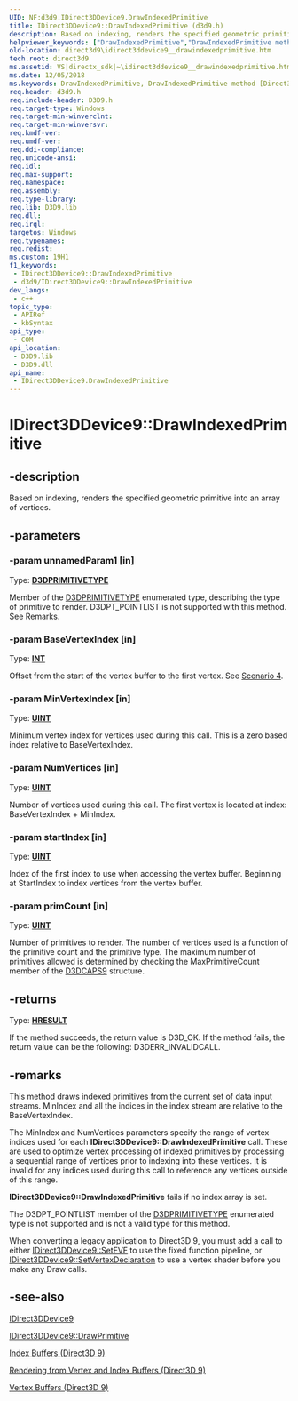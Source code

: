 ```yaml
---
UID: NF:d3d9.IDirect3DDevice9.DrawIndexedPrimitive
title: IDirect3DDevice9::DrawIndexedPrimitive (d3d9.h)
description: Based on indexing, renders the specified geometric primitive into an array of vertices.
helpviewer_keywords: ["DrawIndexedPrimitive","DrawIndexedPrimitive method [Direct3D 9]","DrawIndexedPrimitive method [Direct3D 9]","IDirect3DDevice9 interface","IDirect3DDevice9 interface [Direct3D 9]","DrawIndexedPrimitive method","IDirect3DDevice9.DrawIndexedPrimitive","IDirect3DDevice9::DrawIndexedPrimitive","a022738b-ecda-9413-683b-50134f542560","d3d9helper/IDirect3DDevice9::DrawIndexedPrimitive","direct3d9.idirect3ddevice9__drawindexedprimitive"]
old-location: direct3d9\idirect3ddevice9__drawindexedprimitive.htm
tech.root: direct3d9
ms.assetid: VS|directx_sdk|~\idirect3ddevice9__drawindexedprimitive.htm
ms.date: 12/05/2018
ms.keywords: DrawIndexedPrimitive, DrawIndexedPrimitive method [Direct3D 9], DrawIndexedPrimitive method [Direct3D 9],IDirect3DDevice9 interface, IDirect3DDevice9 interface [Direct3D 9],DrawIndexedPrimitive method, IDirect3DDevice9.DrawIndexedPrimitive, IDirect3DDevice9::DrawIndexedPrimitive, a022738b-ecda-9413-683b-50134f542560, d3d9helper/IDirect3DDevice9::DrawIndexedPrimitive, direct3d9.idirect3ddevice9__drawindexedprimitive
req.header: d3d9.h
req.include-header: D3D9.h
req.target-type: Windows
req.target-min-winverclnt: 
req.target-min-winversvr: 
req.kmdf-ver: 
req.umdf-ver: 
req.ddi-compliance: 
req.unicode-ansi: 
req.idl: 
req.max-support: 
req.namespace: 
req.assembly: 
req.type-library: 
req.lib: D3D9.lib
req.dll: 
req.irql: 
targetos: Windows
req.typenames: 
req.redist: 
ms.custom: 19H1
f1_keywords:
 - IDirect3DDevice9::DrawIndexedPrimitive
 - d3d9/IDirect3DDevice9::DrawIndexedPrimitive
dev_langs:
 - c++
topic_type:
 - APIRef
 - kbSyntax
api_type:
 - COM
api_location:
 - D3D9.lib
 - D3D9.dll
api_name:
 - IDirect3DDevice9.DrawIndexedPrimitive
---
```


# IDirect3DDevice9::DrawIndexedPrimitive


## -description

Based on indexing, renders the specified geometric primitive into an array of vertices.

## -parameters

### -param unnamedParam1 [in]

Type: <b><a href="/windows/desktop/direct3d9/d3dprimitivetype">D3DPRIMITIVETYPE</a></b>

Member of the <a href="/windows/desktop/direct3d9/d3dprimitivetype">D3DPRIMITIVETYPE</a> enumerated type, describing the type of primitive to render. D3DPT_POINTLIST is not supported with this method. See Remarks.

### -param BaseVertexIndex [in]

Type: <b><a href="/windows/desktop/WinProg/windows-data-types">INT</a></b>

Offset from the start of the vertex buffer to the first vertex. See <a href="/windows/desktop/direct3d9/rendering-from-vertex-and-index-buffers">Scenario 4</a>.

### -param MinVertexIndex [in]

Type: <b><a href="/windows/desktop/WinProg/windows-data-types">UINT</a></b>

Minimum vertex index for vertices used during this call. This is a zero based index relative to BaseVertexIndex.

### -param NumVertices [in]

Type: <b><a href="/windows/desktop/WinProg/windows-data-types">UINT</a></b>

Number of vertices used during this call. The first vertex is located at index: BaseVertexIndex + MinIndex.

### -param startIndex [in]

Type: <b><a href="/windows/desktop/WinProg/windows-data-types">UINT</a></b>

Index of the first index to use when accessing the vertex buffer. Beginning at StartIndex to index vertices from the vertex buffer.

### -param primCount [in]

Type: <b><a href="/windows/desktop/WinProg/windows-data-types">UINT</a></b>

Number of primitives to render. The number of vertices used is a function of the primitive count and the primitive type. The maximum number of primitives allowed is determined by checking the MaxPrimitiveCount member of the <a href="/windows/desktop/api/d3d9caps/ns-d3d9caps-d3dcaps9">D3DCAPS9</a> structure.

## -returns

Type: <b><a href="/windows/win32/com/structure-of-com-error-codes">HRESULT</a></b>

If the method succeeds, the return value is D3D_OK. If the method fails, the return value can be the following:
     D3DERR_INVALIDCALL.

## -remarks

This method draws indexed primitives from the current set of data input streams. MinIndex  and all the indices in the index stream are relative to the BaseVertexIndex.

The MinIndex  and NumVertices  parameters specify the range of vertex indices used for each <b>IDirect3DDevice9::DrawIndexedPrimitive</b> call. These are used to optimize vertex processing of indexed primitives by processing a sequential range of vertices prior to indexing into these vertices. It is invalid for any indices used during this call to reference any vertices outside of this range.

<b>IDirect3DDevice9::DrawIndexedPrimitive</b> fails if no index array is set.

The D3DPT_POINTLIST member of the <a href="/windows/desktop/direct3d9/d3dprimitivetype">D3DPRIMITIVETYPE</a> enumerated type is not supported and is not a valid type for this method.

When converting a legacy application to Direct3D 9, you must add a call to either <a href="/windows/desktop/api/d3d9/nf-d3d9-idirect3ddevice9-setfvf">IDirect3DDevice9::SetFVF</a> to use the fixed function pipeline, or <a href="/windows/desktop/api/d3d9helper/nf-d3d9helper-idirect3ddevice9-setvertexdeclaration">IDirect3DDevice9::SetVertexDeclaration</a> to use a vertex shader before you make any Draw calls.

## -see-also

<a href="/windows/desktop/api/d3d9helper/nn-d3d9helper-idirect3ddevice9">IDirect3DDevice9</a>



<a href="/windows/desktop/api/d3d9/nf-d3d9-idirect3ddevice9-drawprimitive">IDirect3DDevice9::DrawPrimitive</a>



<a href="/windows/desktop/direct3d9/index-buffers">Index Buffers (Direct3D 9)</a>



<a href="/windows/desktop/direct3d9/rendering-from-vertex-and-index-buffers">Rendering from Vertex and Index Buffers (Direct3D 9)</a>



<a href="/windows/desktop/direct3d9/vertex-buffers">Vertex Buffers (Direct3D 9)</a>